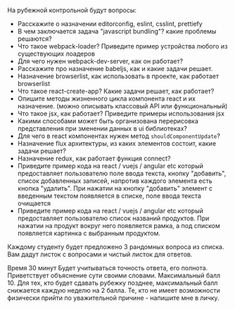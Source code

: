На рубежной контрольной будут вопросы:

* Расскажите о назначении editorconfig, eslint, csslint, prettiefy
* В чем заключается задача "javascript bundling"? какие проблемы решаются?
* Что такое webpack-loader? Приведите пример устройства любого из существующих лоадеров
* Для чего нужен webpack-dev-server, как он работает?
* Расскажите про назначение babeljs, как и какие задачи решает.
* Назначение browserlist, как использовать в проекте, как работает browserlist
* Что такое react-create-app? Какие задачи решает, как работает?
* Опишите методы жизненного цикла компонента react и их назначение. (можно описывать классовый API или функциональный)
* Что такое jsx, как работает? Приведите примеры использования jsx
* Какими способами может быть организована перерисовка представления при зменении данных в ui библиотеках?
* Для чего в react компонентах нужен метод `shouldComponentUpdate`?
* Назначение flux архитектуры, из каких элементов состоит, какие задачи решает?
* Назначение redux, как работает функция connect?
* Приведите пример кода на react / vuejs / angular etc который предоставляет пользователю поле ввода текста, кнопку "добавить", список добавленных записей, напротив каждого элемента есть кнопка "удалить".
При нажатии на кнопку "добавить" элемент с введенным текстом появляется в списке, поле ввода текста очищается
* Приведите пример кода на react / vuejs / angular etc который предоставляет пользователю список названий продуктов. При нажатии на продукт вокруг него появляется рамка, а под списком появляется картинка с выбранным продуктом.


Каждому студенту будет предложено 3 рандомных вопроса из списка. Вам дадут листок с вопросами и чистый листок для ответов.

Время 30 минут
Будет учитываться точность ответа, его полнота. Приветствует объяснение сути своими словами.
Максимальный балл 10.
Для тех, кто будет сдавать рубежку позднее, максимальный балл снижается каждую неделю на 2 балла.
Те, кто не имеет возможности физически прийти по уважительной причине - напишите мне в личку.
